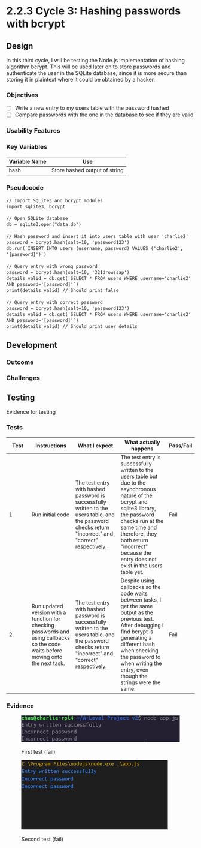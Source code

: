 # 2.2.3 Cycle 3: Hashing passwords with bcrypt

## Design

In this third cycle, I will be testing the Node.js implementation of hashing algorithm bcrypt. This will be used later on to store passwords and authenticate the user in the SQLite database, since it is more secure than storing it in plaintext where it could be obtained by a hacker.&#x20;

### Objectives

* [ ] Write a new entry to my users table with the password hashed
* [ ] Compare passwords with the one in the database to see if they are valid

### Usability Features

### Key Variables

| Variable Name | Use                           |
| ------------- | ----------------------------- |
| hash          | Store hashed output of string |

### Pseudocode

```
// Import SQLite3 and bcrypt modules
import sqlite3, bcrypt

// Open SQLite database
db = sqlite3.open("data.db")

// Hash password and insert it into users table with user 'charlie2'
password = bcrypt.hash(salt=10, 'password123')
db.run(`INSERT INTO users (username, password) VALUES ('charlie2', '[password]')`)

// Query entry with wrong password
password = bcrypt.hash(salt=10, '321drowssap')
details_valid = db.get(`SELECT * FROM users WHERE username='charlie2' AND password='[password]'`)
print(details_valid) // Should print false

// Query entry with correct password
password = bcrypt.hash(salt=10, 'password123')
details_valid = db.get(`SELECT * FROM users WHERE username='charlie2' AND password='[password]'`)
print(details_valid) // Should print user details
```

## Development

### Outcome



### Challenges



## Testing

Evidence for testing

### Tests

<table><thead><tr><th width="95">Test</th><th width="158">Instructions</th><th width="171">What I expect</th><th width="174">What actually happens</th><th>Pass/Fail</th></tr></thead><tbody><tr><td>1</td><td>Run initial code</td><td>The test entry with hashed password is successfully written to the users table, and the password checks return "incorrect" and "correct" respectively.</td><td>The test entry is successfully written to the users table but due to the asynchronous nature of the bcrypt and sqlite3 library, the password checks run at the same time and therefore, they both return "incorrect" because the entry does not exist in the users table yet.</td><td>Fail</td></tr><tr><td>2</td><td>Run updated version with a function for checking passwords and using callbacks so the code waits before moving onto the next task.</td><td>The test entry with hashed password is successfully written to the users table, and the password checks return "incorrect" and "correct" respectively.</td><td>Despite using callbacks so the code waits between tasks, I get the same output as the previous test. After debugging I find bcrypt is generating a different hash when checking the password to when writing the entry, even though the strings were the same.</td><td>Fail</td></tr></tbody></table>

### Evidence

<figure><img src="../.gitbook/assets/Screenshot_2023-06-05_18-51-01.png" alt=""><figcaption><p>First test (fail)</p></figcaption></figure>

<figure><img src="../.gitbook/assets/Screenshot (2).png" alt=""><figcaption><p>Second test (fail)</p></figcaption></figure>
